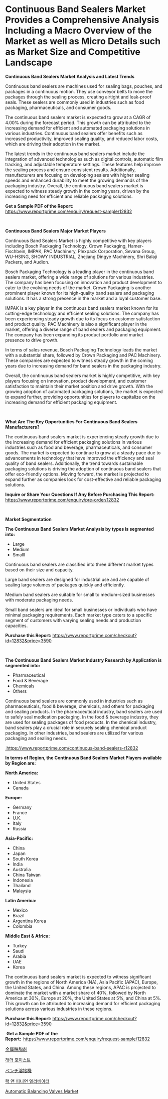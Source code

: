 <p><h1>Continuous Band Sealers Market Provides a Comprehensive Analysis Including a Macro Overview of the Market as well as Micro Details such as Market Size and Competitive Landscape</h1></p><p><strong>Continuous Band Sealers Market Analysis and Latest Trends</strong></p>
<p><p>Continuous band sealers are machines used for sealing bags, pouches, and packages in a continuous motion. They use conveyor belts to move the packages through the sealing process, creating airtight and leak-proof seals. These sealers are commonly used in industries such as food packaging, pharmaceuticals, and consumer goods.</p><p>The continuous band sealers market is expected to grow at a CAGR of 4.00% during the forecast period. This growth can be attributed to the increasing demand for efficient and automated packaging solutions in various industries. Continuous band sealers offer benefits such as increased productivity, improved sealing quality, and reduced labor costs, which are driving their adoption in the market.</p><p>The latest trends in the continuous band sealers market include the integration of advanced technologies such as digital controls, automatic film tracking, and adjustable temperature settings. These features help improve the sealing process and ensure consistent results. Additionally, manufacturers are focusing on developing sealers with higher sealing speeds and enhanced durability to meet the growing demands of the packaging industry. Overall, the continuous band sealers market is expected to witness steady growth in the coming years, driven by the increasing need for efficient and reliable packaging solutions.</p></p>
<p><strong>Get a Sample PDF of the Report:&nbsp;</strong> <a href="https://www.reportprime.com/enquiry/request-sample/12832">https://www.reportprime.com/enquiry/request-sample/12832</a></p>
<p>&nbsp;</p>
<p><strong>Continuous Band Sealers Major Market Players</strong></p>
<p><p>Continuous Band Sealers Market is highly competitive with key players including Bosch Packaging Technology, Crown Packaging, Hamer-Fischbein, IMPAK, PAC Machinery, Plexpack Corporation, Sevana Group, WU-HSING, SHOWY INDUSTRIAL, Zhejiang Dingye Machinery, Shri Balaji Packers, and Audion.</p><p>Bosch Packaging Technology is a leading player in the continuous band sealers market, offering a wide range of solutions for various industries. The company has been focusing on innovation and product development to cater to the evolving needs of the market. Crown Packaging is another prominent player known for its high-quality band sealers and packaging solutions. It has a strong presence in the market and a loyal customer base.</p><p>IMPAK is a key player in the continuous band sealers market known for its cutting-edge technology and efficient sealing solutions. The company has been experiencing steady growth due to its focus on customer satisfaction and product quality. PAC Machinery is also a significant player in the market, offering a diverse range of band sealers and packaging equipment. The company has been expanding its product portfolio and market presence to drive growth.</p><p>In terms of sales revenue, Bosch Packaging Technology leads the market with a substantial share, followed by Crown Packaging and PAC Machinery. These companies are expected to witness steady growth in the coming years due to increasing demand for band sealers in the packaging industry.</p><p>Overall, the continuous band sealers market is highly competitive, with key players focusing on innovation, product development, and customer satisfaction to maintain their market position and drive growth. With the growing adoption of automated packaging solutions, the market is expected to expand further, providing opportunities for players to capitalize on the increasing demand for efficient packaging equipment.</p></p>
<p>&nbsp;</p>
<p><strong>What Are The Key Opportunities For Continuous Band Sealers Manufacturers?</strong></p>
<p><p>The continuous band sealers market is experiencing steady growth due to the increasing demand for efficient packaging solutions in various industries such as food and beverage, pharmaceuticals, and consumer goods. The market is expected to continue to grow at a steady pace due to advancements in technology that have improved the efficiency and seal quality of band sealers. Additionally, the trend towards sustainable packaging solutions is driving the adoption of continuous band sealers that offer eco-friendly options. Moving forward, the market is projected to expand further as companies look for cost-effective and reliable packaging solutions.</p></p>
<p><strong>Inquire or Share Your Questions If Any Before Purchasing This Report:</strong> <a href="https://www.reportprime.com/enquiry/pre-order/12832">https://www.reportprime.com/enquiry/pre-order/12832</a></p>
<p>&nbsp;</p>
<p><strong>Market Segmentation</strong></p>
<p><strong>The Continuous Band Sealers Market Analysis by types is segmented into:</strong></p>
<p><ul><li>Large</li><li>Medium</li><li>Smalll</li></ul></p>
<p><p>Continuous band sealers are classified into three different market types based on their size and capacity. </p><p>Large band sealers are designed for industrial use and are capable of sealing large volumes of packages quickly and efficiently. </p><p>Medium band sealers are suitable for small to medium-sized businesses with moderate packaging needs. </p><p>Small band sealers are ideal for small businesses or individuals who have minimal packaging requirements. Each market type caters to a specific segment of customers with varying sealing needs and production capacities.</p></p>
<p><strong>Purchase this Report:&nbsp;</strong><a href="https://www.reportprime.com/checkout?id=12832&price=3590">https://www.reportprime.com/checkout?id=12832&price=3590</a></p>
<p>&nbsp;</p>
<p><strong>The Continuous Band Sealers Market Industry Research by Application is segmented into:</strong></p>
<p><ul><li>Pharmaceutical</li><li>Food & Beverage</li><li>Chemicals</li><li>Others</li></ul></p>
<p><p>Continuous band sealers are commonly used in industries such as pharmaceuticals, food & beverage, chemicals, and others for packaging and sealing products. In the pharmaceutical industry, band sealers are used to safely seal medication packaging. In the food & beverage industry, they are used for sealing packages of food products. In the chemical industry, band sealers play a crucial role in securely sealing chemical product packaging. In other industries, band sealers are utilized for various packaging and sealing needs.</p></p>
<p><a href="https://www.reportprime.com/continuous-band-sealers-r12832">&nbsp;https://www.reportprime.com/continuous-band-sealers-r12832</a></p>
<p><strong>In terms of Region, the Continuous Band Sealers Market Players available by Region are:</strong></p>
<p>
    <p> <strong> North America: </strong>
        <ul>
            <li>United States</li>
            <li>Canada</li>
        </ul>
        </p> 
    <p> <strong> Europe: </strong>
        <ul>
            <li>Germany</li>
            <li>France</li>
            <li>U.K.</li>
            <li>Italy</li>
            <li>Russia</li>
        </ul>
        </p> 
    <p> <strong> Asia-Pacific: </strong>
        <ul>
            <li>China</li>
            <li>Japan</li>
            <li>South Korea</li>
            <li>India</li>
            <li>Australia</li>
            <li>China Taiwan</li>
            <li>Indonesia</li>
            <li>Thailand</li>
            <li>Malaysia</li>
        </ul>
        </p> 
    <p> <strong> Latin America: </strong>
        <ul>
            <li>Mexico</li>
            <li>Brazil</li>
            <li>Argentina Korea</li>
            <li>Colombia</li>
        </ul>
        </p> 
    <p> <strong> Middle East & Africa: </strong>
        <ul>
            <li>Turkey</li>
            <li>Saudi</li>
            <li>Arabia</li>
            <li>UAE</li>
            <li>Korea</li>
        </ul>
    </p>
    </p>
<p><p>The continuous band sealers market is expected to witness significant growth in the regions of North America (NA), Asia Pacific (APAC), Europe, the United States, and China. Among these regions, APAC is projected to dominate the market with a market share of 40%, followed by North America at 30%, Europe at 20%, the United States at 5%, and China at 5%. This growth can be attributed to increasing demand for efficient packaging solutions across various industries in these regions.</p></p>
<p><strong>Purchase this Report: </strong><a href="https://www.reportprime.com/checkout?id=12832&price=3590">https://www.reportprime.com/checkout?id=12832&price=3590</a></p>
<p>&nbsp;<strong>Get a Sample PDF of the Report:&nbsp;&nbsp;</strong><a href="https://www.reportprime.com/enquiry/request-sample/12832">https://www.reportprime.com/enquiry/request-sample/12832</a></p>
<p><strong></strong></p>
<p><p><a href="https://github.com/ReganWisoky2023/Market-Research-Report-List-1/blob/main/824863920647.md">金属脱脂剤</a></p><p><a href="https://github.com/darrellockm3ytan895656/Market-Research-Report-List-1/blob/main/362401219064.md">래더 호이스트</a></p><p><a href="https://github.com/cbigkbh02719/Market-Research-Report-List-1/blob/main/500912320646.md">ベンチ溶接機</a></p><p><a href="https://github.com/Penelolack456456/Market-Research-Report-List-1/blob/main/761998719063.md">랙 앤 피니언 엘리베이터</a></p><p><a href="https://github.com/shotows/Market-Research-Report-List-2/blob/main/automatic-balancing-valves-market.md">Automatic Balancing Valves Market</a></p></p>